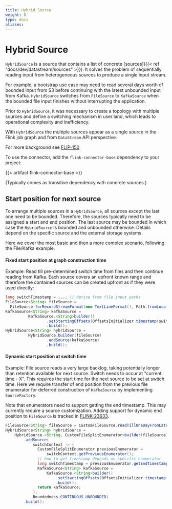 ```yaml
---
title: Hybrid Source
weight: 8
type: docs
aliases:
---
```

<!--
Licensed to the Apache Software Foundation (ASF) under one
or more contributor license agreements.  See the NOTICE file
distributed with this work for additional information
regarding copyright ownership.  The ASF licenses this file
to you under the Apache License, Version 2.0 (the
"License"); you may not use this file except in compliance
with the License.  You may obtain a copy of the License at

  http://www.apache.org/licenses/LICENSE-2.0

Unless required by applicable law or agreed to in writing,
software distributed under the License is distributed on an
"AS IS" BASIS, WITHOUT WARRANTIES OR CONDITIONS OF ANY
KIND, either express or implied.  See the License for the
specific language governing permissions and limitations
under the License.
-->

# Hybrid Source

`HybridSource` is a source that contains a list of concrete [sources]({{< ref "docs/dev/datastream/sources" >}}).
It solves the problem of sequentially reading input from heterogeneous sources to produce a single input stream.

For example, a bootstrap use case may need to read several days worth of bounded input from S3 before continuing with the latest unbounded input from Kafka.
`HybridSource` switches from `FileSource` to `KafkaSource` when the bounded file input finishes without  interrupting the application.

Prior to `HybridSource`, it was necessary to create a topology with multiple sources and define a switching mechanism in user land, which leads to operational complexity and inefficiency.

With `HybridSource` the multiple sources appear as a single source in the Flink job graph and from `DataStream` API perspective.

For more background see [FLIP-150](https://cwiki.apache.org/confluence/display/FLINK/FLIP-150%3A+Introduce+Hybrid+Source)

To use the connector, add the ```flink-connector-base``` dependency to your project:

{{< artifact flink-connector-base >}}

(Typically comes as transitive dependency with concrete sources.)

## Start position for next source

To arrange multiple sources in a `HybridSource`, all sources except the last one need to be bounded. Therefore, the sources typically need to be assigned a start and end position. The last source may be bounded in which case the `HybridSource` is bounded and unbounded otherwise.
Details depend on the specific source and the external storage systems.

Here we cover the most basic and then a more complex scenario, following the File/Kafka example. 

#### Fixed start position at graph construction time

Example: Read till pre-determined switch time from files and then continue reading from Kafka.
Each source covers an upfront known range and therefore the contained sources can be created upfront as if they were used directly:

```java
long switchTimestamp = ...; // derive from file input paths
FileSource<String> fileSource =
  FileSource.forRecordStreamFormat(new TextLineFormat(), Path.fromLocalFile(testDir)).build();
KafkaSource<String> kafkaSource =
          KafkaSource.<String>builder()
                  .setStartingOffsets(OffsetsInitializer.timestamp(switchTimestamp + 1))
                  .build();
HybridSource<String> hybridSource =
          HybridSource.builder(fileSource)
                  .addSource(kafkaSource)
                  .build();
```  

#### Dynamic start position at switch time

Example: File source reads a very large backlog, taking potentially longer than retention available for next source.
Switch needs to occur at "current time - X". This requires the start time for the next source to be set at switch time.
Here we require transfer of end position from the previous file enumerator for deferred construction of `KafkaSource`
by implementing `SourceFactory`.

Note that enumerators need to support getting the end timestamp. This may currently require a source customization.
Adding support for dynamic end position to `FileSource` is tracked in [FLINK-23633](https://issues.apache.org/jira/browse/FLINK-23633).

```java
FileSource<String> fileSource = CustomFileSource.readTillOneDayFromLatest();
HybridSource<String> hybridSource =
    HybridSource.<String, CustomFileSplitEnumerator>builder(fileSource)
        .addSource(
            switchContext -> {
              CustomFileSplitEnumerator previousEnumerator =
                  switchContext.getPreviousEnumerator();
              // how to get timestamp depends on specific enumerator
              long switchTimestamp = previousEnumerator.getEndTimestamp();
              KafkaSource<String> kafkaSource =
                  KafkaSource.<String>builder()
                      .setStartingOffsets(OffsetsInitializer.timestamp(switchTimestamp + 1))
                      .build();
              return kafkaSource;
            },
            Boundedness.CONTINUOUS_UNBOUNDED)
        .build();
```
